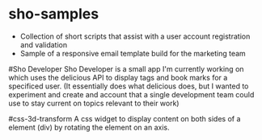 # sho-samples
- Collection of short scripts that assist with a user account registration and validation
- Sample of a responsive email template build for the marketing team

#Sho Developer
Sho Developer is a small app I'm currently working on which uses the delicious API to display tags and book marks for a specificed user. (It essentially does what delicious does, but I wanted to experiment and create and account that a single development team could use to stay current on topics relevant to their work)

#css-3d-transform
A css widget to display content on both sides of a element (div) by rotating the element on an axis.
